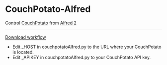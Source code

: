 CouchPotato-Alfred
==================

Control [CouchPotato](https://couchpota.to/) from [Alfred 2](http://www.alfredapp.com/)

------

[Download workflow](https://www.dropbox.com/s/bbe2zt44y29thb9/CouchPotato.alfredworkflow)

* Edit _HOST in couchpotatoAlfred.py to the URL where your CouchPotato is located. 
* Edit _APIKEY in couchpotatoAlfred.py to your CouchPotato API key.
